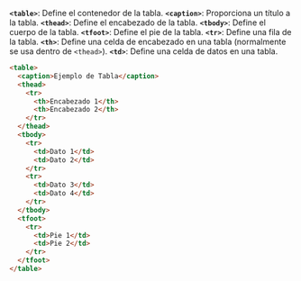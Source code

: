 **`<table>`**: Define el contenedor de la tabla.
**`<caption>`**: Proporciona un título a la tabla.
**`<thead>`**: Define el encabezado de la tabla.
**`<tbody>`**: Define el cuerpo de la tabla.
**`<tfoot>`**: Define el pie de la tabla.
**`<tr>`**: Define una fila de la tabla.
**`<th>`**: Define una celda de encabezado en una tabla (normalmente se usa dentro de `<thead>`).
**`<td>`**: Define una celda de datos en una tabla.

```html
<table>
  <caption>Ejemplo de Tabla</caption>
  <thead>
    <tr>
      <th>Encabezado 1</th>
      <th>Encabezado 2</th>
    </tr>
  </thead>
  <tbody>
    <tr>
      <td>Dato 1</td>
      <td>Dato 2</td>
    </tr>
    <tr>
      <td>Dato 3</td>
      <td>Dato 4</td>
    </tr>
  </tbody>
  <tfoot>
    <tr>
      <td>Pie 1</td>
      <td>Pie 2</td>
    </tr>
  </tfoot>
</table>
```